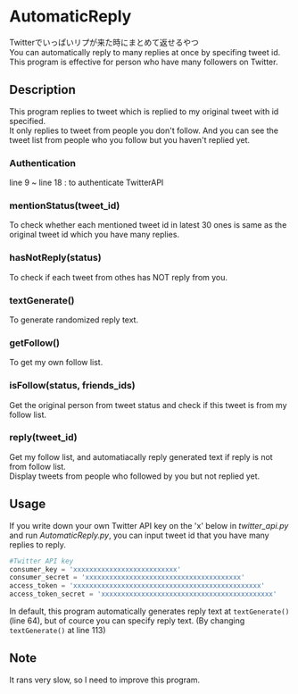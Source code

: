 AutomaticReply
==================
Twitterでいっぱいリプが来た時にまとめて返せるやつ  
You can automatically reply to many replies at once by specifing tweet id.  
This program is effective for person who have many followers on Twitter.

## Description
This program replies to tweet which is replied to my original tweet with id specified.  
It only replies to tweet from people you don't follow. And you can see the tweet list from people who you follow but you haven't replied yet.


### Authentication
line 9 ~ line 18 : to authenticate TwitterAPI

### mentionStatus(tweet_id)
To check whether each mentioned tweet id in latest 30 ones is same as the original tweet id which you have many replies.

### hasNotReply(status)
To check if each tweet from othes has NOT reply from you.

### textGenerate()
To generate randomized reply text.

### getFollow()
To get my own follow list.

### isFollow(status, friends_ids)
Get the original person from tweet status and check if this tweet is from my follow list.

### reply(tweet_id)
Get my follow list, and automatiacally reply generated text if reply is not from follow list.  
Display tweets from people who followed by you but not replied yet.


## Usage
If you write down your own Twitter API key on the 'x' below in *twitter_api.py* and run *AutomaticReply.py*, you can input tweet id that you have many replies to reply.
```python
#Twitter API key
consumer_key = 'xxxxxxxxxxxxxxxxxxxxxxxxxx'
consumer_secret = 'xxxxxxxxxxxxxxxxxxxxxxxxxxxxxxxxxxxxxxx'
access_token = 'xxxxxxxxxxxxxxxxxxxxxxxxxxxxxxxxxxxxxxxxxxxxxxx'
access_token_secret = 'xxxxxxxxxxxxxxxxxxxxxxxxxxxxxxxxxxxxxxxxxxx'
```

In default, this program automatically generates reply text at `textGenerate()` (line 64), but of cource you can specify reply text. (By changing `textGenerate()` at line 113)

## Note
It rans very slow, so I need to improve this program.  
